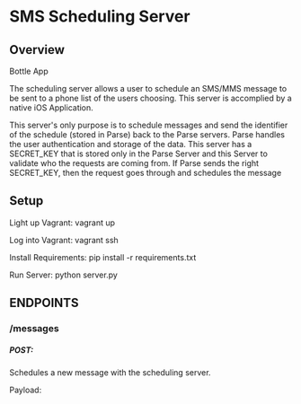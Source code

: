 # SMS Scheduling Server

## Overview

Bottle App

The scheduling server allows a user to schedule an SMS/MMS message to be sent to a phone list of the users choosing. This server is accomplied by a native iOS Application. 

This server's only purpose is to schedule messages and send the identifier of the schedule (stored in Parse) back to the Parse servers. Parse handles the user authentication and storage of the data. This server has a SECRET_KEY that is stored only in the Parse Server and this Server to validate who the requests are coming from. If Parse sends the right SECRET_KEY, then the request goes through and schedules the message


## Setup

Light up Vagrant:
  vagrant up

Log into Vagrant:
  vagrant ssh

Install Requirements:
  pip install -r requirements.txt

Run Server:
  python server.py

ENDPOINTS
------------------

### /messages

##### POST:
Schedules a new message with the scheduling server.

Payload:


